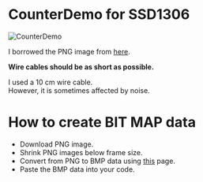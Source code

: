 # CounterDemo for SSD1306

![CounterDemo](https://user-images.githubusercontent.com/6020549/166628057-fc8c0f7f-7d94-4ffe-8866-d145d953f94d.JPG)

I borrowed the PNG image from [here](https://freesvg.org/seven-segment-display-gray-0).   

__Wire cables should be as short as possible.__   

I used a 10 cm wire cable.   
However, it is sometimes affected by noise.   


# How to create BIT MAP data   
- Download PNG image.   
- Shrink PNG images below frame size.   
- Convert from PNG to BMP data using [this](https://www.mischianti.org/2021/07/14/ssd1306-oled-display-draw-images-splash-and-animations-2/) page.   
- Paste the BMP data into your code.   


